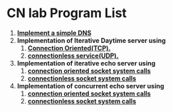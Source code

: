 # CN lab Program List

1. **[Implement a simple DNS](https://github.com/Mohammed-Khubaib/ComputerNetwork/tree/main/Implement%20a%20simple%20DNS)**
2. **Implementation of Iterative Daytime server using** 
    1. **[Connection Oriented(TCP).](https://github.com/Mohammed-Khubaib/ComputerNetwork/tree/main/Implementation%20of%20Iterative%20Daytime%20server%20using%20Connection%20Oriented(TCP))**
    2. **[connectionless service(UDP).](https://github.com/Mohammed-Khubaib/ComputerNetwork/tree/main/Implementation%20of%20Iterative%20Daytime%20server%20using%20connectionless%20service(UDP))**
3. **Implementation of iterative echo server using** 
    1. **[connection oriented socket system calls](https://github.com/Mohammed-Khubaib/ComputerNetwork/tree/main/Implementation%20of%20iterative%20echo%20server%20using%20connection%20oriented%20socket%20system%20calls)**
    2. **[connectionless socket system calls](https://github.com/Mohammed-Khubaib/ComputerNetwork/tree/main/Implementation%20of%20iterative%20echo%20server%20using%20connectionless%20socket%20system%20calls)**
4. **Implementation of concurrent echo server using**
    1. **[connection oriented socket system calls](https://github.com/Mohammed-Khubaib/ComputerNetwork/tree/main/Implementation%20of%20concurrent%20echo%20server%20using%20connection%20oriented%20socket%20system%20calls)**
    2. **[connectionless socket system calls](https://github.com/Mohammed-Khubaib/ComputerNetwork/tree/main/Implementation%20of%20concurrent%20echo%20server%20using%20connectionless%20socket%20system%20calls)**